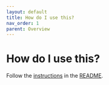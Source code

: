 ```yaml
---
layout: default
title: How do I use this?
nav_order: 1
parent: Overview
---
```


# How do I use this?

Follow the [instructions](https://github.com/davidhong1/grpc-gateway#usage) in the [README](https://github.com/davidhong1/grpc-gateway#readme).
